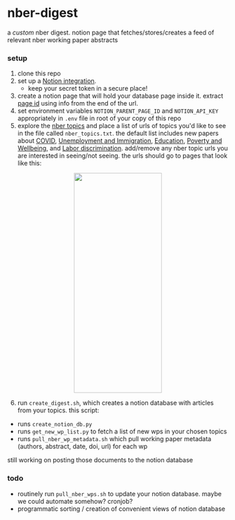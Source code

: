 # nber-digest

a *custom* nber digest. notion page that fetches/stores/creates a feed of relevant nber working paper abstracts

### setup

1. clone this repo
2. set up a [Notion integration](https://developers.notion.com/docs/getting-started).
	- keep your secret token in a secure place!
3. create a notion page that will hold your database page inside it. extract [page id](https://developers.notion.com/docs/working-with-page-content#:~:text=Where%20can%20I%20find%20my%20page%27s%20ID%3F) using info from the end of the url.
4. set environment variables `NOTION_PARENT_PAGE_ID` and `NOTION_API_KEY` appropriately in `.env` file in root of your copy of this repo
5. explore the [nber topics](https://www.nber.org/research/topics) and place a list of urls of topics you'd like to see in the file called `nber_topics.txt`. the default list includes new papers about [COVID](https://www.nber.org/topics/covid-19?page=1&perPage=50), [Unemployment and Immigration](https://www.nber.org/themes/immigration/immigrationsummary.shtml?page=1&perPage=50), [Education](https://www.nber.org/taxonomy/term/556?page=1&perPage=50), [Poverty and Wellbeing](https://www.nber.org/taxonomy/term/561?page=1&perPage=50), and [Labor discrimination](https://www.nber.org/taxonomy/term/596?page=1&perPage=50). add/remove any nber topic urls you are interested in seeing/not seeing. the urls should go to pages that look like this:

<p align="center">
<img src="https://i.imgur.com/UJ9laf0.png" width="200" height="500" />
</p>

6. run `create_digest.sh`, which creates a notion database with articles from your topics. this script:

- runs `create_notion_db.py`
- runs `get_new_wp_list.py` to fetch a list of new wps in your chosen topics
- runs `pull_nber_wp_metadata.sh` which pull working paper metadata (authors, abstract, date, doi, url) for each wp

still working on posting those documents to the notion database

### todo

- routinely run `pull_nber_wps.sh` to update your notion database. maybe we could automate somehow? cronjob?
- programmatic sorting / creation of convenient views of notion database

